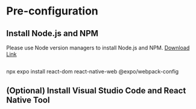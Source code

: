
# Pre-configuration

## Install Node.js and NPM
Please use Node version managers to install Node.js and NPM. 
[Download Link](https://nodejs.org/en/download/)

## 
npx expo install react-dom react-native-web @expo/webpack-config

## (Optional) Install Visual Studio Code and React Native Tool

##